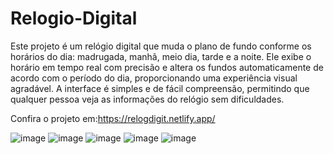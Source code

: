 # Relogio-Digital

  Este projeto é um relógio digital que muda o plano de fundo conforme os horários do dia: madrugada, manhã, meio dia, tarde e a noite. Ele exibe o horário em tempo real com precisão e altera os fundos automaticamente de acordo com o período do dia, proporcionando uma experiência visual agradável. A interface é simples e de fácil compreensão, permitindo que qualquer pessoa veja as informações do relógio sem dificuldades.

  Confira o projeto em:https://relogdigit.netlify.app/
  
![image](https://github.com/Erik079/Relogio-Digital/assets/113999827/418a52af-8b50-4482-97a4-38bff33fe674)
![image](https://github.com/Erik079/Relogio-Digital/assets/113999827/565b9f63-20b1-4894-8c5e-3fed779daba3)
![image](https://github.com/Erik079/Relogio-Digital/assets/113999827/d25f5ab4-b15a-40ed-a5ac-9e5420a161df)
![image](https://github.com/Erik079/Relogio-Digital/assets/113999827/fe40dcb5-a56a-4cb0-bbb1-366b58f91f58)
![image](https://github.com/Erik079/Relogio-Digital/assets/113999827/e9affcf5-994e-4935-bb91-51faff5ab2af)
